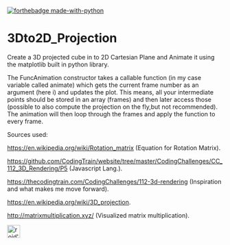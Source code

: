 [![forthebadge made-with-python](http://ForTheBadge.com/images/badges/made-with-python.svg)](https://www.python.org/)

# 3Dto2D_Projection
Create a 3D projected cube in to 2D Cartesian Plane and Animate it using the matplotlib built in python library.

The FuncAnimation constructor takes a callable function (in my case variable called animate) which gets the current frame number as an argument (here i) and updates the plot. This means, all your intermediate points should be stored in an array (frames) and then later access those (possible to also compute the projection on the fly,but not recommended). The animation will then loop through the frames and apply the function to every frame. 


Sources used:

https://en.wikipedia.org/wiki/Rotation_matrix   (Equation for Rotation Matrix).

https://github.com/CodingTrain/website/tree/master/CodingChallenges/CC_112_3D_Rendering/P5  (Javascript Lang.).

https://thecodingtrain.com/CodingChallenges/112-3d-rendering  (Inspiration and what makes me move forward).

https://en.wikipedia.org/wiki/3D_projection.

http://matrixmultiplication.xyz/  (Visualized matrix multiplication).



<a href="https://dev.to/okroid">
  <img src="https://d2fltix0v2e0sb.cloudfront.net/dev-badge.svg" alt="roid's DEV Profile" height="30" width="30">
</a>
